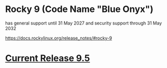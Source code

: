 # Rocky 9 (Code Name "Blue Onyx")

has general support until 31 May 2027 and security support through 31 May 2032

https://docs.rockylinux.org/release_notes/#rocky-9

# [Current Release 9.5](https://docs.rockylinux.org/release_notes/9_5/)

